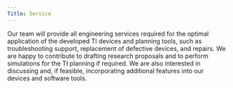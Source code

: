 ```yaml
---
Title: Service
---
```

Our team will provide all engineering services required for the optimal application of the developed TI devices and planning tools, such as troubleshooting support, replacement of defective devices, and repairs. We are happy to contribute to drafting research proposals and to perform simulations for the TI planning if required. We are also interested in discussing and, if feasible, incorporating additional features into our devices and software tools.
